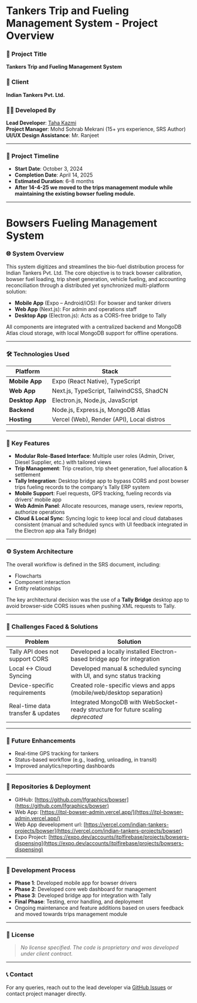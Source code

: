 # Tankers Trip and Fueling Management System - Project Overview

### 🚚 Project Title
**Tankers Trip and Fueling Management System**

### 🏢 Client
**Indian Tankers Pvt. Ltd.**

### 👨‍💻 Developed By
**Lead Developer**: [Taha Kazmi](https://github.com/lfgraphics)  
**Project Manager**: Mohd Sohrab Mekrani (15+ yrs experience, SRS Author)  
**UI/UX Design Assistance**: Mr. Ranjeet

---

### 📆 Project Timeline
- **Start Date**: October 3, 2024  
- **Completion Date**: April 14, 2025  
- **Estimated Duration**: 6–8 months  
- **After 14-4-25 we moved to the trips management module while maintaining the existing bowser fueling module.**

---
# Bowsers Fueling Management System
### 🌐 System Overview
This system digitizes and streamlines the bio-fuel distribution process for Indian Tankers Pvt. Ltd. The core objective is to track bowser calibration, bowser fuel loading, trip sheet generation, vehicle fueling, and accounting reconciliation through a distributed yet synchronized multi-platform solution:

- **Mobile App** (Expo – Android/iOS): For bowser and tanker drivers
- **Web App** (Next.js): For admin and operations staff
- **Desktop App** (Electron.js): Acts as a CORS-free bridge to Tally

All components are integrated with a centralized backend and MongoDB Atlas cloud storage, with local MongoDB support for offline operations.

---

### 🛠️ Technologies Used
| Platform       | Stack                                      |
|----------------|--------------------------------------------|
| **Mobile App** | Expo (React Native), TypeScript            |
| **Web App**    | Next.js, TypeScript, TailwindCSS, ShadCN   |
| **Desktop App**| Electron.js, Node.js, JavaScript           |
| **Backend**    | Node.js, Express.js, MongoDB Atlas         |
| **Hosting**    | Vercel (Web), Render (API), Local distros  |

---

### 🔑 Key Features
- **Modular Role-Based Interface**: Multiple user roles (Admin, Driver, Diesel Supplier, etc.) with tailored views
- **Trip Management**: Trip creation, trip sheet generation, fuel allocation & settlement
- **Tally Integration**: Desktop bridge app to bypass CORS and post bowser trips fueling records to the company's Tally ERP system
- **Mobile Support**: Fuel requests, GPS tracking, fueling records via drivers' mobile app
- **Web Admin Panel**: Allocate resources, manage users, review reports, authorize operations
- **Cloud & Local Sync**: Syncing logic to keep local and cloud databases consistent (manual and scheduled syncs with UI feedback integrated in the Electron app aka Tally Bridge)

---

### ⚙️ System Architecture
The overall workflow is defined in the SRS document, including:
- Flowcharts
- Component interaction
- Entity relationships

The key architectural decision was the use of a **Tally Bridge** desktop app to avoid browser-side CORS issues when pushing XML requests to Tally.

---

### 🚧 Challenges Faced & Solutions
| Problem                            | Solution                                                                          |
|------------------------------------|-----------------------------------------------------------------------------------|
| Tally API does not support CORS    | Developed a locally installed Electron-based bridge app for integration           |
| Local ↔ Cloud Syncing              | Developed manual & scheduled syncing with UI, and sync status tracking            |
| Device-specific requirements       | Created role-specific views and apps (mobile/web/desktop separation)              |
| Real-time data transfer & updates  | Integrated MongoDB with WebSocket-ready structure for future scaling _deprecated_ |

---

### 🔮 Future Enhancements
- Real-time GPS tracking for tankers
- Status-based workflow (e.g., loading, unloading, in transit)
- Improved analytics/reporting dashboards

---

### 📁 Repositories & Deployment
- GitHub: [https://github.com/lfgraphics/bowser](https://github.com/lfgraphics/bowser)  
- Web App: [https://itpl-bowser-admin.vercel.app/](https://itpl-bowser-admin.vercel.app/)  
- Web App deveelopment url: [https://vercel.com/indian-tankers-projects/bowser](https://vercel.com/indian-tankers-projects/bowser)  
- Expo Project: [https://expo.dev/accounts/itplfirebase/projects/bowsers-dispensing](https://expo.dev/accounts/itplfirebase/projects/bowsers-dispensing)

---

### 🚦 Development Process
- **Phase 1**: Developed mobile app for bowser drivers
- **Phase 2**: Developed core web dashboard for management
- **Phase 3**: Developed bridge app for integration with Tally
- **Final Phase**: Testing, error handling, and deployment
- Ongoing maintenance and feature additions based on users feedback and moved towards trips management module

---

### 📜 License
> _No license specified. The code is proprietary and was developed under client contract._

---

### 📞 Contact
For any queries, reach out to the lead developer via [GitHub Issues](https://github.com/lfgraphics/bowser/issues) or contact project manager directly.
